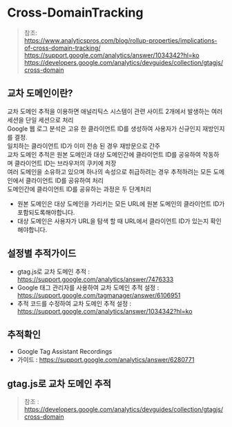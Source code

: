 # Cross-DomainTracking
> 참조: </br>
> https://www.analyticspros.com/blog/rollup-properties/implications-of-cross-domain-tracking/ </br>
> https://support.google.com/analytics/answer/1034342?hl=ko </br>
> https://developers.google.com/analytics/devguides/collection/gtagjs/cross-domain </br>
   
   
## 교차 도메인이란?
교차 도메인 추적을 이용하면 애널리틱스 시스템이 관련 사이트 2개에서 발생하는 여러 세션을 단일 세션으로 처리</br>
Google 웹 로그 분석은 고유 한 클라이언트 ID를 생성하여 사용자가 신규인지 재방인지를 결정.</br>
일치하는 클라이언트 ID가 이미 전송 된 경우 재방문으로 간주</br>
교차 도메인 추적은 원본 도메인과 대상 도메인간에 클라이언트 ID를 공유하여 작동하며 클라이언트 ID는 브라우저의 쿠키에 저장</br>
여러 도메인을 소유하고 있으며 하나의 속성으로 취급하려는 경우 추적하려는 모든 도메인에서 클라이언트 ID를 공유하여 처리</br>
도메인간에 클라이언트 ID를 공유하는 과정은 두 단계처리</br>
 - 원본 도메인은 대상 도메인을 가리키는 모든 URL에 원본 도메인의 클라이언트 ID가 포함되도록해야합니다.</br>
 - 대상 도메인은 사용자가 URL을 탐색 할 때 URL에서 클라이언트 ID가 있는지 확인해야합니다.</br>
   
    
## 설정별 추적가이드
   - gtag.js로 교차 도메인 추적 : https://support.google.com/analytics/answer/7476333 </br>
   - Google 태그 관리자를 사용하여 교차 도메인 추적 설정 : https://support.google.com/tagmanager/answer/6106951 </br>
   - 추적 코드를 수정하여 교차 도메인 추적 설정 : https://support.google.com/analytics/answer/1034342?hl=ko </br>
   
   
## 추적확인
   - Google Tag Assistant Recordings </br>
   - 가이드 : https://support.google.com/analytics/answer/6280771 </br>
   
   
## gtag.js로 교차 도메인 추적
> 참조 : https://developers.google.com/analytics/devguides/collection/gtagjs/cross-domain </br>


